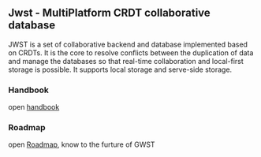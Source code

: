 ## Jwst - MultiPlatform CRDT collaborative database

JWST is a set of collaborative backend and database implemented based on CRDTs.
It is the core to resolve conflicts between the duplication of data and manage the databases so that real-time collaboration and local-first storage is possible.
It supports local storage and serve-side storage.

### Handbook

open [handbook](./apps/handbook/src/SUMMARY.md)

### Roadmap

open [Roadmap](https://github.com/toeverything/JWST/issues/9), know to the furture of GWST
